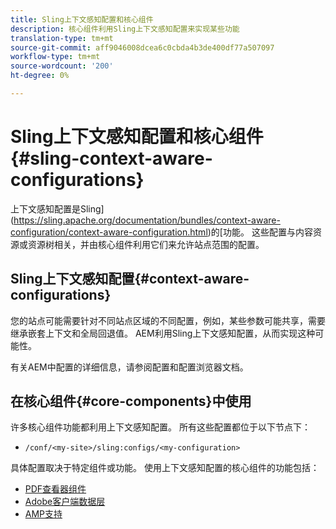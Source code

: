 ```yaml
---
title: Sling上下文感知配置和核心组件
description: 核心组件利用Sling上下文感知配置来实现某些功能
translation-type: tm+mt
source-git-commit: aff9046008dcea6c0cbda4b3de400df77a507097
workflow-type: tm+mt
source-wordcount: '200'
ht-degree: 0%

---
```



# Sling上下文感知配置和核心组件{#sling-context-aware-configurations}

上下文感知配置是Sling](https://sling.apache.org/documentation/bundles/context-aware-configuration/context-aware-configuration.html)的[功能。 这些配置与内容资源或资源树相关，并由核心组件利用它们来允许站点范围的配置。

## Sling上下文感知配置{#context-aware-configurations}

您的站点可能需要针对不同站点区域的不同配置，例如，某些参数可能共享，需要继承嵌套上下文和全局回退值。 AEM利用Sling上下文感知配置，从而实现这种可能性。

有关AEM中配置的详细信息，请参阅配置和配置浏览器文档。[](https://docs.adobe.com/content/help/en/experience-manager-cloud-service/implementing/developing/configurations.html)

## 在核心组件{#core-components}中使用

许多核心组件功能都利用上下文感知配置。 所有这些配置都位于以下节点下：

* `/conf/<my-site>/sling:configs/<my-configuration>`

具体配置取决于特定组件或功能。 使用上下文感知配置的核心组件的功能包括：

* [PDF查看器组件](https://github.com/adobe/aem-core-wcm-components/tree/master/content/src/content/jcr_root/apps/core/wcm/components/pdfviewer/v1/pdfviewer#context-aware-config)
* [Adobe客户端数据层](/help/developing/data-layer/overview.md#installation-activation)
* [AMP支持](https://github.com/adobe/aem-core-wcm-components/tree/master/extensions/amp)
